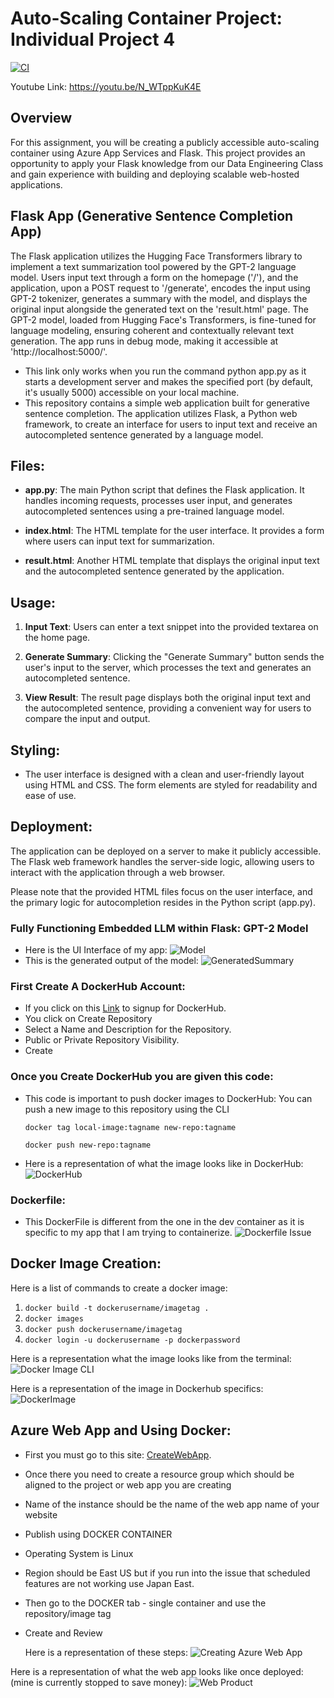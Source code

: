# Auto-Scaling Container Project: Individual Project 4
[![CI](https://github.com/simrunsharma/Individual_Project_4/actions/workflows/cicd.yml/badge.svg)](https://github.com/simrunsharma/Individual_Project_4/actions/workflows/cicd.yml)

Youtube Link: https://youtu.be/N_WTppKuK4E

## Overview

For this assignment, you will be creating a publicly accessible auto-scaling container using Azure App Services and Flask. This project provides an opportunity to apply your Flask knowledge from our Data Engineering Class and gain experience with building and deploying scalable web-hosted applications.

## Flask App (Generative Sentence Completion App)
The Flask application utilizes the Hugging Face Transformers library to implement a text summarization tool powered by the GPT-2 language model. Users input text through a form on the homepage ('/'), and the application, upon a POST request to '/generate', encodes the input using GPT-2 tokenizer, generates a summary with the model, and displays the original input alongside the generated text on the 'result.html' page. The GPT-2 model, loaded from Hugging Face's Transformers, is fine-tuned for language modeling, ensuring coherent and contextually relevant text generation. The app runs in debug mode, making it accessible at 'http://localhost:5000/'. 
- This link only works when you run the command python app.py as it starts a development server and makes the specified port (by default, it's usually 5000) accessible on your local machine.
- This repository contains a simple web application built for generative sentence completion. The application utilizes Flask, a Python web framework, to create an interface for users to input text and receive an autocompleted sentence generated by a language model.

## Files:

- **app.py**: The main Python script that defines the Flask application. It handles incoming requests, processes user input, and generates autocompleted sentences using a pre-trained language model.

- **index.html**: The HTML template for the user interface. It provides a form where users can input text for summarization.

- **result.html**: Another HTML template that displays the original input text and the autocompleted sentence generated by the application.

## Usage:

1. **Input Text**: Users can enter a text snippet into the provided textarea on the home page.

2. **Generate Summary**: Clicking the "Generate Summary" button sends the user's input to the server, which processes the text and generates an autocompleted sentence.

3. **View Result**: The result page displays both the original input text and the autocompleted sentence, providing a convenient way for users to compare the input and output.

## Styling:

- The user interface is designed with a clean and user-friendly layout using HTML and CSS. The form elements are styled for readability and ease of use.

## Deployment:

The application can be deployed on a server to make it publicly accessible. The Flask web framework handles the server-side logic, allowing users to interact with the application through a web browser.

Please note that the provided HTML files focus on the user interface, and the primary logic for autocompletion resides in the Python script (app.py).


### Fully Functioning Embedded LLM within Flask: GPT-2 Model
- Here is the UI Interface of my app:
![Model](https://github.com/simrunsharma/Individual_Project_4/blob/main/images/LLM_MODEL.png)
- This is the generated output of the model:
  ![GeneratedSummary](https://github.com/simrunsharma/Individual_Project_4/blob/main/images/Text_Summarizer.png)


### First Create A DockerHub Account: 

- If you click on this [Link](https://hub.docker.com/signup) to signup for DockerHub.
- You click on Create Repository
- Select a Name and Description for the Repository.
- Public or Private Repository Visibility.
- Create

### Once you Create DockerHub you are given this code:
- This code is important to push docker images to DockerHub: You can push a new image to this repository using the CLI
  ```
  docker tag local-image:tagname new-repo:tagname
  ```
  ```
  docker push new-repo:tagname
  ```
- Here is a representation of what the image looks like in DockerHub:
  ![DockerHub](https://github.com/simrunsharma/Individual_Project_4/blob/main/images/docker_hub.png)

### Dockerfile:
- This DockerFile is different from the one in the dev container as it is specific to my app that I am trying to containerize.
  ![Dockerfile Issue](https://github.com/simrunsharma/Individual_Project_4/blob/main/images/Dockerfile.png)

## Docker Image Creation:
Here is a list of commands to create a docker image:
1. ``` docker build -t dockerusername/imagetag . ```
2. ```docker images ```
3. ``` docker push dockerusername/imagetag ```
4. ``` docker login -u dockerusername -p dockerpassword ```

Here is a representation what the image looks like from the terminal: 
![Docker Image CLI](https://private-user-images.githubusercontent.com/141798228/289317888-eacbc468-0134-46a6-a541-9771fe38e451.png?jwt=eyJhbGciOiJIUzI1NiIsInR5cCI6IkpXVCJ9.eyJpc3MiOiJnaXRodWIuY29tIiwiYXVkIjoicmF3LmdpdGh1YnVzZXJjb250ZW50LmNvbSIsImtleSI6ImtleTEiLCJleHAiOjE3MDIxNjQ3NjQsIm5iZiI6MTcwMjE2NDQ2NCwicGF0aCI6Ii8xNDE3OTgyMjgvMjg5MzE3ODg4LWVhY2JjNDY4LTAxMzQtNDZhNi1hNTQxLTk3NzFmZTM4ZTQ1MS5wbmc_WC1BbXotQWxnb3JpdGhtPUFXUzQtSE1BQy1TSEEyNTYmWC1BbXotQ3JlZGVudGlhbD1BS0lBSVdOSllBWDRDU1ZFSDUzQSUyRjIwMjMxMjA5JTJGdXMtZWFzdC0xJTJGczMlMkZhd3M0X3JlcXVlc3QmWC1BbXotRGF0ZT0yMDIzMTIwOVQyMzI3NDRaJlgtQW16LUV4cGlyZXM9MzAwJlgtQW16LVNpZ25hdHVyZT04ZGRlOGE5YmUzYmEyYTJjM2UzOGMxMjM4NTgxMjZkMDgxODIzOTgyOGZiNzczYTk3OWY2ZjlhMjlmMWZiNGRlJlgtQW16LVNpZ25lZEhlYWRlcnM9aG9zdCZhY3Rvcl9pZD0wJmtleV9pZD0wJnJlcG9faWQ9MCJ9.Rhz7gfsqMivtzhHQz7UHA8D4eMASaPNiCyCZ_uT8QC4)

Here is a representation of the image in Dockerhub specifics: 
![DockerImage](https://github.com/simrunsharma/Individual_Project_4/blob/main/images/docker_image.png)


## Azure Web App and Using Docker:
- First you must go to this site: [CreateWebApp](https://portal.azure.com/#create/Microsoft.WebSite).
- Once there you need to create a resource group which should be aligned to the project or web app you are creating
- Name of the instance should be the name of the web app name of your website
- Publish using DOCKER CONTAINER
- Operating System is Linux
- Region should be East US but if you run into the issue that scheduled features are not working use Japan East.
- Then go to the DOCKER tab - single container and use the repository/image tag
- Create and Review

  Here is a representation of these steps:
  ![Creating Azure Web App](https://github.com/simrunsharma/Individual_Project_4/blob/main/images/create_web_app.png)

Here is a representation of what the web app looks like once deployed:(mine is currently stopped to save money):
![Web Product](https://github.com/simrunsharma/Individual_Project_4/blob/main/images/azure_web_product.png)

